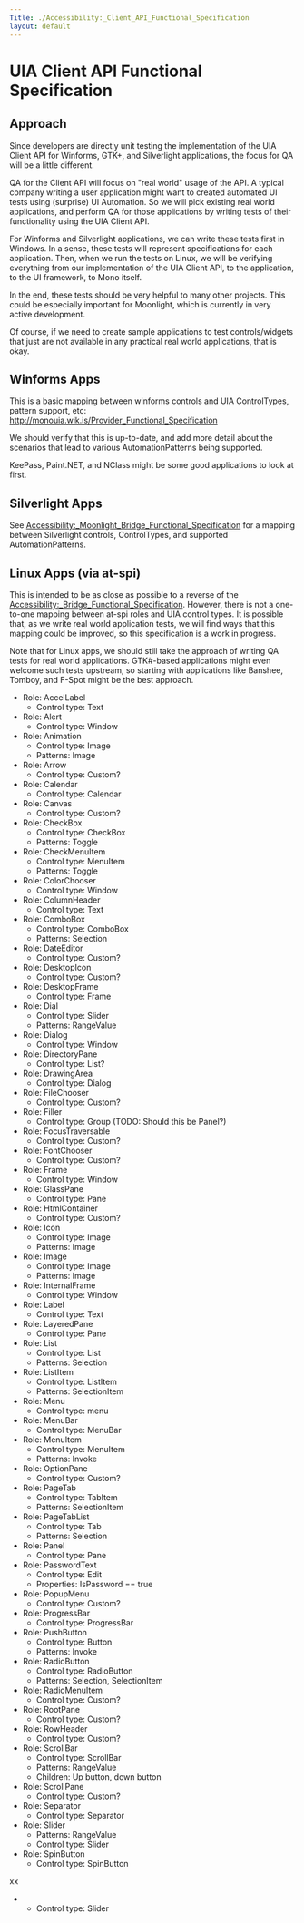 ```yaml
---
Title: ./Accessibility:_Client_API_Functional_Specification
layout: default
---
```


UIA Client API Functional Specification
=======================================

Approach
--------

Since developers are directly unit testing the implementation of the UIA
Client API for Winforms, GTK+, and Silverlight applications, the focus
for QA will be a little different.

QA for the Client API will focus on "real world" usage of the API. A
typical company writing a user application might want to created
automated UI tests using (surprise) UI Automation. So we will pick
existing real world applications, and perform QA for those applications
by writing tests of their functionality using the UIA Client API.

For Winforms and Silverlight applications, we can write these tests
first in Windows. In a sense, these tests will represent specifications
for each application. Then, when we run the tests on Linux, we will be
verifying everything from our implementation of the UIA Client API, to
the application, to the UI framework, to Mono itself.

In the end, these tests should be very helpful to many other projects.
This could be especially important for Moonlight, which is currently in
very active development.

Of course, if we need to create sample applications to test
controls/widgets that just are not available in any practical real world
applications, that is okay.

Winforms Apps
-------------

This is a basic mapping between winforms controls and UIA ControlTypes,
pattern support, etc:
<http://monouia.wik.is/Provider_Functional_Specification>

We should verify that this is up-to-date, and add more detail about the
scenarios that lead to various AutomationPatterns being supported.

KeePass, Paint.NET, and NClass might be some good applications to look
at first.

Silverlight Apps
----------------

See <Accessibility:_Moonlight_Bridge_Functional_Specification> for a
mapping between Silverlight controls, ControlTypes, and supported
AutomationPatterns.

Linux Apps (via at-spi)
-----------------------

This is intended to be as close as possible to a reverse of the
<Accessibility:_Bridge_Functional_Specification>. However, there is not
a one-to-one mapping between at-spi roles and UIA control types. It is
possible that, as we write real world application tests, we will find
ways that this mapping could be improved, so this specification is a
work in progress.

Note that for Linux apps, we should still take the approach of writing
QA tests for real world applications. GTK\#-based applications might
even welcome such tests upstream, so starting with applications like
Banshee, Tomboy, and F-Spot might be the best approach.

-   Role: AccelLabel
    -   Control type: Text
-   Role: Alert
    -   Control type: Window
-   Role: Animation
    -   Control type: Image
    -   Patterns: Image
-   Role: Arrow
    -   Control type: Custom?
-   Role: Calendar
    -   Control type: Calendar
-   Role: Canvas
    -   Control type: Custom?
-   Role: CheckBox
    -   Control type: CheckBox
    -   Patterns: Toggle
-   Role: CheckMenuItem
    -   Control type: MenuItem
    -   Patterns: Toggle
-   Role: ColorChooser
    -   Control type: Window
-   Role: ColumnHeader
    -   Control type: Text
-   Role: ComboBox
    -   Control type: ComboBox
    -   Patterns: Selection
-   Role: DateEditor
    -   Control type: Custom?
-   Role: DesktopIcon
    -   Control type: Custom?
-   Role: DesktopFrame
    -   Control type: Frame
-   Role: Dial
    -   Control type: Slider
    -   Patterns: RangeValue
-   Role: Dialog
    -   Control type: Window
-   Role: DirectoryPane
    -   Control type: List?
-   Role: DrawingArea
    -   Control type: Dialog
-   Role: FileChooser
    -   Control type: Custom?
-   Role: Filler
    -   Control type: Group (TODO: Should this be Panel?)
-   Role: FocusTraversable
    -   Control type: Custom?
-   Role: FontChooser
    -   Control type: Custom?
-   Role: Frame
    -   Control type: Window
-   Role: GlassPane
    -   Control type: Pane
-   Role: HtmlContainer
    -   Control type: Custom?
-   Role: Icon
    -   Control type: Image
    -   Patterns: Image
-   Role: Image
    -   Control type: Image
    -   Patterns: Image
-   Role: InternalFrame
    -   Control type: Window
-   Role: Label
    -   Control type: Text
-   Role: LayeredPane
    -   Control type: Pane
-   Role: List
    -   Control type: List
    -   Patterns: Selection
-   Role: ListItem
    -   Control type: ListItem
    -   Patterns: SelectionItem
-   Role: Menu
    -   Control type: menu
-   Role: MenuBar
    -   Control type: MenuBar
-   Role: MenuItem
    -   Control type: MenuItem
    -   Patterns: Invoke
-   Role: OptionPane
    -   Control type: Custom?
-   Role: PageTab
    -   Control type: TabItem
    -   Patterns: SelectionItem
-   Role: PageTabList
    -   Control type: Tab
    -   Patterns: Selection
-   Role: Panel
    -   Control type: Pane
-   Role: PasswordText
    -   Control type: Edit
    -   Properties: IsPassword == true
-   Role: PopupMenu
    -   Control type: Custom?
-   Role: ProgressBar
    -   Control type: ProgressBar
-   Role: PushButton
    -   Control type: Button
    -   Patterns: Invoke
-   Role: RadioButton
    -   Control type: RadioButton
    -   Patterns: Selection, SelectionItem
-   Role: RadioMenuItem
    -   Control type: Custom?
-   Role: RootPane
    -   Control type: Custom?
-   Role: RowHeader
    -   Control type: Custom?
-   Role: ScrollBar
    -   Control type: ScrollBar
    -   Patterns: RangeValue
    -   Children: Up button, down button
-   Role: ScrollPane
    -   Control type: Custom?
-   Role: Separator
    -   Control type: Separator
-   Role: Slider
    -   Patterns: RangeValue
    -   Control type: Slider
-   Role: SpinButton
    -   Control type: SpinButton

xx

-   -   Control type: Slider
